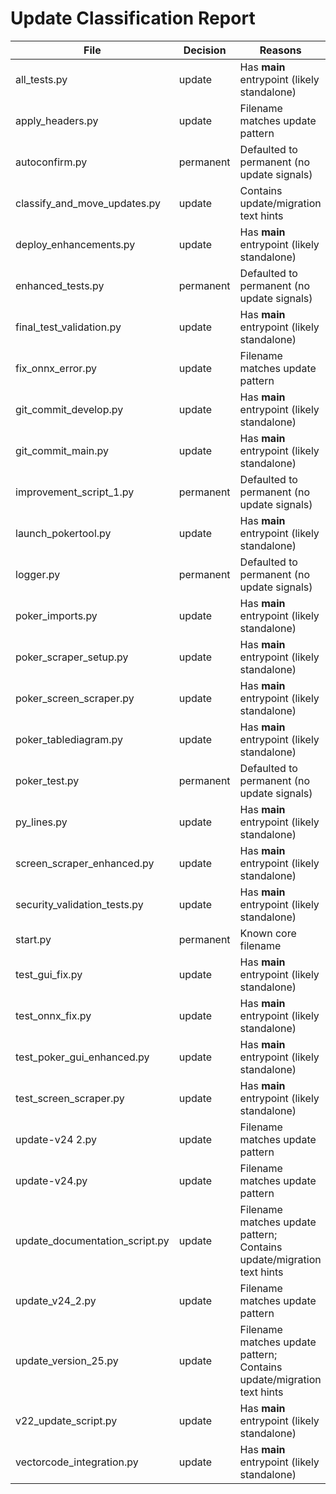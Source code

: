 # Update Classification Report

| File | Decision | Reasons |
|------|----------|---------|
| all_tests.py | update | Has __main__ entrypoint (likely standalone) |
| apply_headers.py | update | Filename matches update pattern |
| autoconfirm.py | permanent | Defaulted to permanent (no update signals) |
| classify_and_move_updates.py | update | Contains update/migration text hints |
| deploy_enhancements.py | update | Has __main__ entrypoint (likely standalone) |
| enhanced_tests.py | permanent | Defaulted to permanent (no update signals) |
| final_test_validation.py | update | Has __main__ entrypoint (likely standalone) |
| fix_onnx_error.py | update | Filename matches update pattern |
| git_commit_develop.py | update | Has __main__ entrypoint (likely standalone) |
| git_commit_main.py | update | Has __main__ entrypoint (likely standalone) |
| improvement_script_1.py | permanent | Defaulted to permanent (no update signals) |
| launch_pokertool.py | update | Has __main__ entrypoint (likely standalone) |
| logger.py | permanent | Defaulted to permanent (no update signals) |
| poker_imports.py | update | Has __main__ entrypoint (likely standalone) |
| poker_scraper_setup.py | update | Has __main__ entrypoint (likely standalone) |
| poker_screen_scraper.py | update | Has __main__ entrypoint (likely standalone) |
| poker_tablediagram.py | update | Has __main__ entrypoint (likely standalone) |
| poker_test.py | permanent | Defaulted to permanent (no update signals) |
| py_lines.py | update | Has __main__ entrypoint (likely standalone) |
| screen_scraper_enhanced.py | update | Has __main__ entrypoint (likely standalone) |
| security_validation_tests.py | update | Has __main__ entrypoint (likely standalone) |
| start.py | permanent | Known core filename |
| test_gui_fix.py | update | Has __main__ entrypoint (likely standalone) |
| test_onnx_fix.py | update | Has __main__ entrypoint (likely standalone) |
| test_poker_gui_enhanced.py | update | Has __main__ entrypoint (likely standalone) |
| test_screen_scraper.py | update | Has __main__ entrypoint (likely standalone) |
| update-v24 2.py | update | Filename matches update pattern |
| update-v24.py | update | Filename matches update pattern |
| update_documentation_script.py | update | Filename matches update pattern; Contains update/migration text hints |
| update_v24_2.py | update | Filename matches update pattern |
| update_version_25.py | update | Filename matches update pattern; Contains update/migration text hints |
| v22_update_script.py | update | Has __main__ entrypoint (likely standalone) |
| vectorcode_integration.py | update | Has __main__ entrypoint (likely standalone) |
